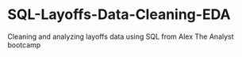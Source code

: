 # SQL-Layoffs-Data-Cleaning-EDA
Cleaning and analyzing layoffs data using SQL from Alex The Analyst bootcamp
